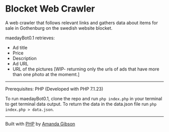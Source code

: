 # Blocket Web Crawler

A web crawler that follows relevant links and gathers data about items for sale in Gothenburg on the swedish website blocket.

maedayBot0.1 retrieves:
- Ad title
- Price
- Description
- Ad URL
- URL of the pictures [WIP- returning only the urls of ads that have more than one photo at the momemt.]

----
Prerequisites:
PHP (Developed with PHP 7.1.23)

To run maedayBot0.1, clone the repo and run `php index.php` in your terminal to get terminal data output.
To return the data in the data.json file run `php index.php > data.json`.

---


Built with [PHP](https://github.com/php) by [Amanda Gibson](https://github.com/amandagibson)